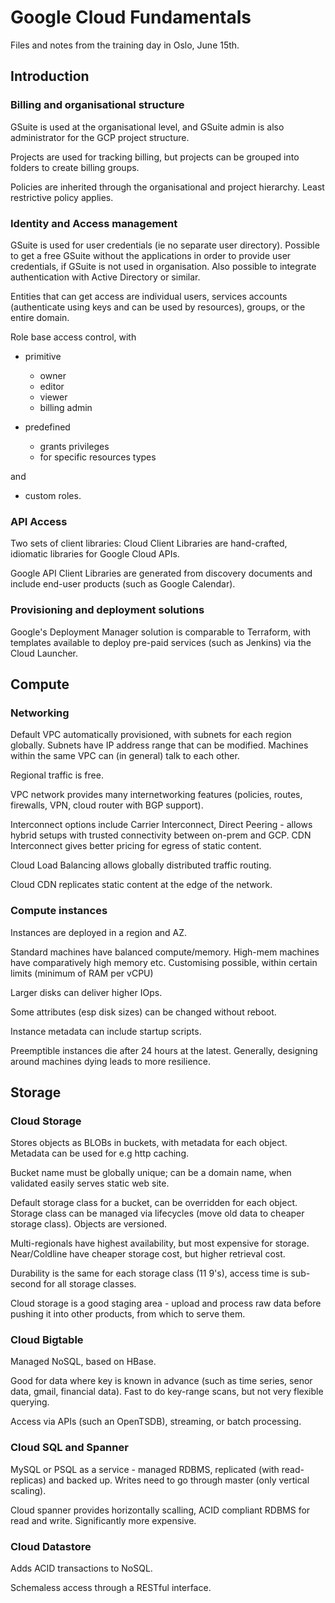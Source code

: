 # Google Cloud Fundamentals

Files and notes from the training day in Oslo, June 15th.

## Introduction

### Billing and organisational structure

GSuite is used at the organisational level, and GSuite admin is also administrator for the GCP project structure.

Projects are used for tracking billing, but projects can be grouped into folders to create billing groups.

Policies are inherited through the organisational and project hierarchy. Least restrictive policy applies.

### Identity and Access management

GSuite is used for user credentials (ie no separate user directory). Possible to get a free GSuite without the applications in order to provide user credentials, if GSuite is not used in organisation. Also possible to integrate authentication with Active Directory or similar.

Entities that can get access are individual users, services accounts (authenticate using keys and can be used by resources), groups, or the entire domain.

Role base access control, with 

* primitive
    * owner
    * editor
    * viewer
    * billing admin
    
* predefined
    * grants privileges
    * for specific resources types

and

* custom roles.


### API Access

Two sets of client libraries: Cloud Client Libraries are hand-crafted, idiomatic libraries for Google Cloud APIs.

Google API Client Libraries are generated from discovery documents and include end-user products (such as Google Calendar).


### Provisioning and deployment solutions

Google's Deployment Manager solution is comparable to Terraform, with templates available to deploy pre-paid services (such as Jenkins) via the Cloud Launcher.

## Compute

### Networking

Default VPC automatically provisioned, with subnets for each region globally. Subnets have IP address range that can be modified. Machines within the same VPC can (in general) talk to each other.

Regional traffic is free.

VPC network provides many internetworking features (policies, routes, firewalls, VPN, cloud router with BGP support).

Interconnect options include Carrier Interconnect, Direct Peering - allows hybrid setups with trusted connectivity between on-prem and GCP. CDN Interconnect gives better pricing for egress of static content.

Cloud Load Balancing allows globally distributed traffic routing.

Cloud CDN replicates static content at the edge of the network.



### Compute instances

Instances are deployed in a region and AZ.

Standard machines have balanced compute/memory. High-mem machines have comparatively high memory etc. Customising possible, within certain limits (minimum of RAM per vCPU)

Larger disks can deliver higher IOps.

Some attributes (esp disk sizes) can be changed without reboot.

Instance metadata can include startup scripts.

Preemptible instances die after 24 hours at the latest. Generally, designing around machines dying leads to more resilience.


## Storage

### Cloud Storage

Stores objects as BLOBs in buckets, with metadata for each object. Metadata can be used for e.g http caching.

Bucket name must be globally unique; can be a domain name, when validated easily serves static web site.

Default storage class for a bucket, can be overridden for each object. Storage class can be managed via lifecycles (move old data to cheaper storage class). Objects are versioned.

Multi-regionals have highest availability, but most expensive for storage. Near/Coldline have cheaper storage cost, but higher retrieval cost.

Durability is the same for each storage class (11 9's), access time is sub-second for all storage classes.

Cloud storage is a good staging area - upload and process raw data before pushing it into other products, from which to serve them.

### Cloud Bigtable

Managed NoSQL, based on HBase.

Good for data where key is known in advance (such as time series, senor data, gmail, financial data). Fast to do key-range scans, but not very flexible querying.

Access via APIs (such an OpenTSDB), streaming, or batch processing.

### Cloud SQL and Spanner

MySQL or PSQL as a service - managed RDBMS, replicated (with read-replicas) and backed up. Writes need to go through master (only vertical scaling).

Cloud spanner provides horizontally scalling, ACID compliant RDBMS for read and write. Significantly more expensive.

### Cloud Datastore

Adds ACID transactions to NoSQL.

Schemaless access through a RESTful interface.
